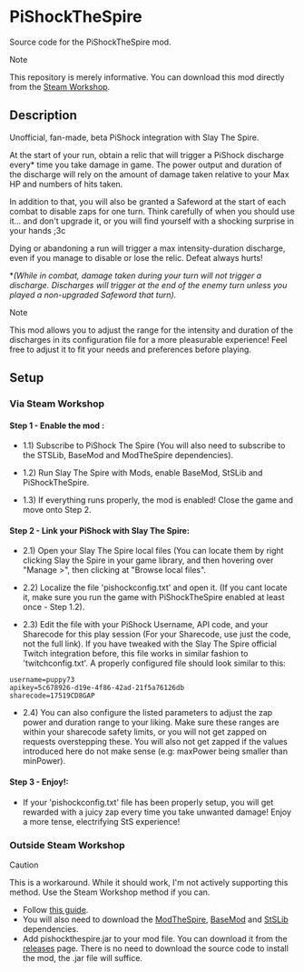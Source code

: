 # PiShockTheSpire

Source code for the PiShockTheSpire mod.

> [!Note]
> This repository is merely informative. You can download this mod directly from the [Steam Workshop](https://steamcommunity.com/sharedfiles/filedetails/?id=3322677738).


## Description

Unofficial, fan-made, beta PiShock integration with Slay The Spire.

At the start of your run, obtain a relic that will trigger a PiShock discharge every* time you take damage in game.
The power output and duration of the discharge will rely on the amount of damage taken relative to your Max HP and numbers of hits taken.

In addition to that, you will also be granted a Safeword at the start of each combat to disable zaps for one turn. Think carefully of when you should use it... and don't upgrade it, or you will find yourself with a shocking surprise in your hands ;3c

Dying or abandoning a run will trigger a max intensity-duration discharge, even if you manage to disable or lose the relic. Defeat always hurts!

**(While in combat, damage taken during your turn will not trigger a discharge. Discharges will trigger at the end of the enemy turn unless you played a non-upgraded Safeword that turn).*

> [!Note]
> This mod allows you to adjust the range for the intensity and duration of the discharges in its configuration file for a more pleasurable experience!
> Feel free to adjust it to fit your needs and preferences before playing.


## Setup
### Via Steam Workshop
#### Step 1 - Enable the mod :
- 1.1) Subscribe to PiShock The Spire (You will also need to subscribe to the STSLib, BaseMod and ModTheSpire dependencies).

- 1.2) Run Slay The Spire with Mods, enable BaseMod, StSLib and PiShockTheSpire.

- 1.3) If everything runs properly, the mod is enabled! Close the game and move onto Step 2.

#### Step 2 - Link your PiShock with Slay The Spire:
- 2.1) Open your Slay The Spire local files (You can locate them by right clicking Slay the Spire in your game library, and then hovering over "Manage >", then clicking at "Browse local files".

- 2.2) Localize the file 'pishockconfig.txt' and open it. (If you cant locate it, make sure you run the game with PiShockTheSpire enabled at least once - Step 1.2).

- 2.3) Edit the file with your PiShock Username, API code, and your Sharecode for this play session (For your Sharecode, use just the code, not the full link). If you have tweaked with the Slay The Spire official Twitch integration before, this file works in similar fashion to 'twitchconfig.txt'. A properly configured file should look similar to this:

```
username=puppy73
apikey=5c678926-d19e-4f86-42ad-21f5a76126db
sharecode=17519CD8GAP
```
- 2.4) You can also configure the listed parameters to adjust the zap power and duration range to your liking. Make sure these ranges are within your sharecode safety limits, or you will not get zapped on requests overstepping these. You will also not get zapped if the values introduced here do not make sense (e.g: maxPower being smaller than minPower).

#### Step 3 - Enjoy!:
- If your 'pishockconfig.txt' file has been properly setup, you will get rewarded with a juicy zap every time you take unwanted damage! Enjoy a more tense, electrifying StS experience!

### Outside Steam Workshop
> [!CAUTION]
> This is a workaround. While it should work, I'm not actively supporting this method. Use the Steam Workshop method if you can.
- Follow [this guide](https://github.com/kiooeht/ModTheSpire/wiki#playing-mods).
- You will also need to download the [ModTheSpire](https://steamcommunity.com/sharedfiles/filedetails/?id=1605060445), [BaseMod](https://steamcommunity.com/sharedfiles/filedetails/?id=1605833019) and [StSLib](https://steamcommunity.com/sharedfiles/filedetails/?id=1609158507) dependencies.
- Add pishockthespire.jar to your mod file. You can download it from the [releases](https://github.com/Yahlunna/PiShockTheSpire/releases) page. There is no need to download the source code to install the mod, the .jar file will suffice.